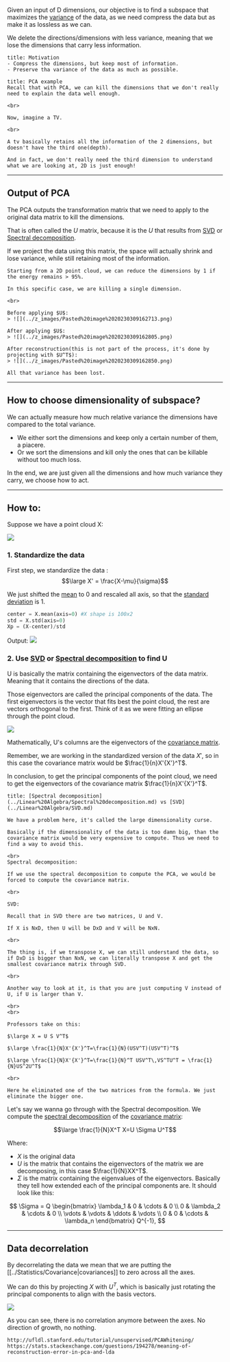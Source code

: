 Given an input of D dimensions, our objective is to find a subspace that maximizes the [variance](../Statistics/Variance.md) of the data, as we need compress the data but as make it as lossless as we can.
 
We delete the directions/dimensions with less variance, meaning that we lose the dimensions that carry less information.

```ad-tldr
title: Motivation
- Compress the dimensions, but keep most of information.
- Preserve tha variance of the data as much as possible.
```

```ad-example
title: PCA example
Recall that with PCA, we can kill the dimensions that we don't really need to explain the data well enough.

<br>

Now, imagine a TV.

<br>

A tv basically retains all the information of the 2 dimensions, but doesn't have the third one(depth).

And in fact, we don't really need the third dimension to understand what we are looking at, 2D is just enough!
```

---

## Output of PCA

The PCA outputs the transformation matrix that we need to apply to the original data matrix to kill the dimensions.

That is often called the $U$ matrix, because it is the $U$ that results from [SVD](../Linear%20Algebra/SVD.md) or [Spectral decomposition](../Linear%20Algebra/Spectral%20decomposition.md).

If we project the data using this matrix, the space will actually shrink and lose variance, while still retaining most of the information.


```ad-example
Starting from a 2D point cloud, we can reduce the dimensions by 1 if the energy remains > 95%.

In this specific case, we are killing a single dimension.

<br>

Before applying $U$:
> ![](../z_images/Pasted%20image%2020230309162713.png)

After applying $U$:
> ![](../z_images/Pasted%20image%2020230309162805.png)

After reconstruction(this is not part of the process, it's done by projecting with $U^T$):
> ![](../z_images/Pasted%20image%2020230309162850.png)

All that variance has been lost.
```

---

## How to choose dimensionality of subspace?

We can actually measure how much relative variance the dimensions have compared to the total variance.

- We either sort the dimensions and keep only a certain number of them, a piacere.
- Or we sort the dimensions and kill only the ones that can be killable without too much loss.

In the end, we are just given all the dimensions and how much variance they carry, we choose how to act.

---

## How to:

Suppose we have a point cloud X:

![](../z_images/Pasted%20image%2020230309160942.png)

### 1. Standardize the data

First step, we standardize the data :
$$\large X' = \frac{X-\mu}{\sigma}$$

We just shifted the [mean](../Statistics/Mean.md) to 0 and rescaled all axis, so that the [standard deviation](../Statistics/Standard%20Deviation.md) is 1.


```python
center = X.mean(axis=0) #X shape is 100x2 
std = X.std(axis=0) 
Xp = (X-center)/std
```
Output:
![](../z_images/Pasted%20image%2020230309160917.png)


### 2. Use [SVD](../Linear%20Algebra/SVD.md) or [Spectral decomposition](../Linear%20Algebra/Spectral%20decomposition.md) to find U

U is basically the matrix containing the eigenvectors of the data matrix. Meaning that it contains the directions of the data.

Those eigenvectors are called the principal components of the data.
The first eigenvectors is the vector that fits best the point cloud, the rest are vectors orthogonal to the first.
Think of it as we were fitting an ellipse through the point cloud.

![](../z_images/Pasted%20image%2020230331113141.png)


Mathematically, U's columns are the eigenvectors of the [covariance matrix](Covariance%20matrix.md).

Remember, we are working in the standardized version of the data $X'$, so in this case the covariance matrix would be $\frac{1}{n}X'{X'}^T$.

In conclusion, to get the principal components of the point cloud, we need to get the eigenvectors of the covariance matrix $\frac{1}{n}X'{X'}^T$.

```ad-faq
title: [Spectral decomposition](../Linear%20Algebra/Spectral%20decomposition.md) vs [SVD](../Linear%20Algebra/SVD.md)

We have a problem here, it's called the large dimensionality curse.

Basically if the dimensionality of the data is too damn big, than the covariance matrix would be very expensive to compute. Thus we need to find a way to avoid this.

<br>
Spectral decomposition:

If we use the spectral decomposition to compute the PCA, we would be forced to compute the covariance matrix.

<br>

SVD:

Recall that in SVD there are two matrices, U and V.

If X is NxD, then U will be DxD and V will be NxN.

<br>

The thing is, if we transpose X, we can still understand the data, so if DxD is bigger than NxN, we can literally transpose X and get the smallest covariance matrix through SVD.

<br>

Another way to look at it, is that you are just computing V instead of U, if U is larger than V.

<br>
<br>

Professors take on this:

$\large X = U S V^T$

$\large \frac{1}{N}X'{X'}^T=\frac{1}{N}(USV^T)(USV^T)^T$

$\large \frac{1}{N}X'{X'}^T=\frac{1}{N}^T USV^T\,VS^TU^T = \frac{1}{N}US^2U^T$

<br>

Here he eliminated one of the two matrices from the formula. We just eliminate the bigger one.
```


Let's say we wanna go through with the Spectral decomposition.
We compute the [spectral decomposition](../Linear%20Algebra/Spectral%20decomposition.md) of the [covariance matrix](Covariance%20matrix.md):

$$\large \frac{1}{N}X^T X=U \Sigma U^T$$

Where:
- $X$ is the original data
- $U$ is the matrix that contains the eigenvectors of the matrix we are decomposing, in this case $\frac{1}{N}XX^T$.
- $\Sigma$ is the matrix containing the eigenvalues of the eigenvectors. Basically they tell how extended each of the principal components are. It should look like this:

$$
\Sigma = Q \begin{bmatrix}
\lambda_1 & 0 & \cdots & 0 \\
0 & \lambda_2 & \cdots & 0 \\
\vdots & \vdots & \ddots & \vdots \\
0 & 0 & \cdots & \lambda_n
\end{bmatrix} Q^{-1},
$$

---

## Data decorrelation

By decorrelating the data we mean that we are putting the [[../Statistics/Covariance|covariances]] to zero across all the axes.

We can do this by projecting $X$ with $U^T$, which is basically just rotating the principal components to align with the basis vectors.

![](../z_images/Pasted%20image%2020230331121748.png)

As you can see, there is no correlation anymore between the axes. No direction of growth, no nothing.



```ad-seealso
http://ufldl.stanford.edu/tutorial/unsupervised/PCAWhitening/
https://stats.stackexchange.com/questions/194278/meaning-of-reconstruction-error-in-pca-and-lda 
```


